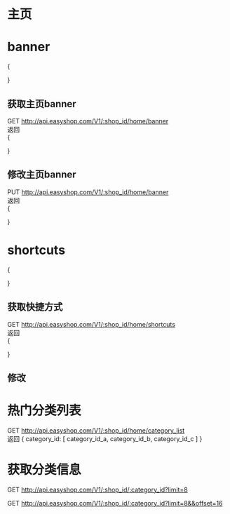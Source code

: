 # 主页
# banner  
{

}

## 获取主页banner
GET http://api.easyshop.com/V1/:shop_id/home/banner  
返回   
{

}

## 修改主页banner
PUT http://api.easyshop.com/V1/:shop_id/home/banner  
返回   
{

}

# shortcuts
{

}
## 获取快捷方式
GET http://api.easyshop.com/V1/:shop_id/home/shortcuts   
返回   
{
    
}

## 修改

# 热门分类列表
GET http://api.easyshop.com/V1/:shop_id/home/category_list   
返回
{
    category_id: [
        category_id_a,
        category_id_b,
        category_id_c
    ]
}

# 获取分类信息
GET http://api.easyshop.com/V1/:shop_id/:category_id?limit=8  

GET http://api.easyshop.com/V1/:shop_id/:category_id?limit=8&&offset=16